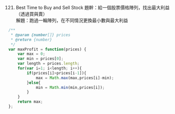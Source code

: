 121. Best Time to Buy and Sell Stock
題幹：給一個股票價格陣列，找出最大利益（透過買與賣）   
解題：跑過一輪陣列，在不同情況更換最小數與最大利益 

```Javascript
/**
 * @param {number[]} prices
 * @return {number}
 */
var maxProfit = function(prices) {
    var max = 0;
    var min = prices[0];
    var length = prices.length;
    for(var i=1; i<length; i++){
        if(prices[i]>prices[i-1]){
            max = Math.max(max,prices[i]-min);
        }else{
            min = Math.min(min,prices[i]);
        }
    }
    return max;
};
